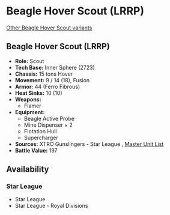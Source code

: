 # Beagle Hover Scout (LRRP) 

[Other Beagle Hover Scout variants](../beagle_hover_scout.md) 

## Beagle Hover Scout (LRRP) 

- **Role:** Scout 
- **Tech Base:** Inner Sphere (2723) 
- **Chassis:** 15 tons Hover 
- **Movement:** 9 / 14 (18), Fusion 
- **Armor:** 44 (Ferro Fibrous) 
- **Heat Sinks:** 10 (10) 
- **Weapons:** 
  - Flamer 
- **Equipment:** 
  - Beagle Active Probe 
  - Mine Dispenser × 2 
  - Flotation Hull 
  - Supercharger 
- **Sources:** XTRO Gunslingers - Star League , [Master Unit List](http://masterunitlist.info/Unit/Details/7330/beagle-hover-scout-lrrp) 
- **Battle Value:** 197 

## Availability 

### Star League 

- Star League 
- Star League - Royal Divisions 

